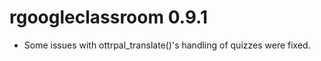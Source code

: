 # rgoogleclassroom 0.9.1

* Some issues with ottrpal_translate()'s handling of quizzes were fixed. 
